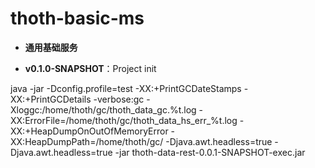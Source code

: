 ﻿# thoth-basic-ms

* **通用基础服务**


* **v0.1.0-SNAPSHOT**：Project init


java -jar  -Dconfig.profile=test -XX:+PrintGCDateStamps -XX:+PrintGCDetails -verbose:gc -Xloggc:/home/thoth/gc/thoth_data_gc.%t.log
-XX:ErrorFile=/home/thoth/gc/thoth_data_hs_err_%t.log 
-XX:+HeapDumpOnOutOfMemoryError -XX:HeapDumpPath=/home/thoth/gc/
   -Djava.awt.headless=true -Djava.awt.headless=true -jar thoth-data-rest-0.0.1-SNAPSHOT-exec.jar